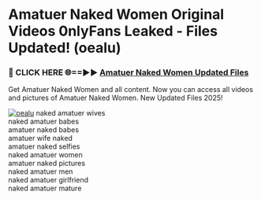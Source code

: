 # Amatuer Naked Women Original Videos 0nlyFans Leaked - Files Updated! (oealu)

<h3>🔴 CLICK HERE 🌐==►► <a href="https://tinyurl.com/yckcrads" rel="nofollow">Amatuer Naked Women Updated Files</a></h3>

Get Amatuer Naked Women and all content. Now you can access all videos and pictures of Amatuer Naked Women. New Updated Files 2025!

[![oealu](https://i.imgur.com/hpKpOFt.gif)](https://tinyurl.com/yckcrads)
naked amatuer wives<br>
naked amatuer babes<br>
amatuer naked babes<br>
amatuer wife naked<br>
amatuer naked selfies<br>
naked amatuer women<br>
amatuer naked pictures<br>
naked amatuer men<br>
naked amatuer girlfriend<br>
naked amatuer mature